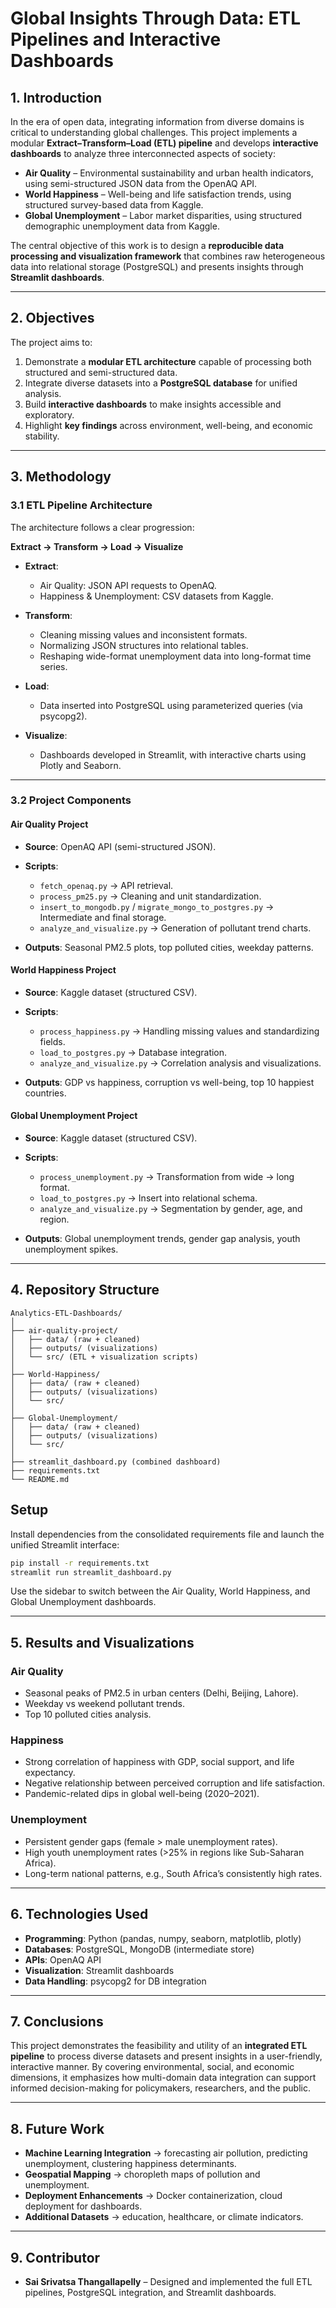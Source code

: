 # Global Insights Through Data: ETL Pipelines and Interactive Dashboards

## 1. Introduction

In the era of open data, integrating information from diverse domains is critical to understanding global challenges. This project implements a modular **Extract–Transform–Load (ETL) pipeline** and develops **interactive dashboards** to analyze three interconnected aspects of society:

* **Air Quality** – Environmental sustainability and urban health indicators, using semi-structured JSON data from the OpenAQ API.
* **World Happiness** – Well-being and life satisfaction trends, using structured survey-based data from Kaggle.
* **Global Unemployment** – Labor market disparities, using structured demographic unemployment data from Kaggle.

The central objective of this work is to design a **reproducible data processing and visualization framework** that combines raw heterogeneous data into relational storage (PostgreSQL) and presents insights through **Streamlit dashboards**.

---

## 2. Objectives

The project aims to:

1. Demonstrate a **modular ETL architecture** capable of processing both structured and semi-structured data.
2. Integrate diverse datasets into a **PostgreSQL database** for unified analysis.
3. Build **interactive dashboards** to make insights accessible and exploratory.
4. Highlight **key findings** across environment, well-being, and economic stability.

---

## 3. Methodology

### 3.1 ETL Pipeline Architecture

The architecture follows a clear progression:

**Extract → Transform → Load → Visualize**

* **Extract**:

  * Air Quality: JSON API requests to OpenAQ.
  * Happiness & Unemployment: CSV datasets from Kaggle.

* **Transform**:

  * Cleaning missing values and inconsistent formats.
  * Normalizing JSON structures into relational tables.
  * Reshaping wide-format unemployment data into long-format time series.

* **Load**:

  * Data inserted into PostgreSQL using parameterized queries (via psycopg2).

* **Visualize**:

  * Dashboards developed in Streamlit, with interactive charts using Plotly and Seaborn.

---

### 3.2 Project Components

#### Air Quality Project

* **Source**: OpenAQ API (semi-structured JSON).
* **Scripts**:

  * `fetch_openaq.py` → API retrieval.
  * `process_pm25.py` → Cleaning and unit standardization.
  * `insert_to_mongodb.py` / `migrate_mongo_to_postgres.py` → Intermediate and final storage.
  * `analyze_and_visualize.py` → Generation of pollutant trend charts.
* **Outputs**: Seasonal PM2.5 plots, top polluted cities, weekday patterns.

#### World Happiness Project

* **Source**: Kaggle dataset (structured CSV).
* **Scripts**:

  * `process_happiness.py` → Handling missing values and standardizing fields.
  * `load_to_postgres.py` → Database integration.
  * `analyze_and_visualize.py` → Correlation analysis and visualizations.
* **Outputs**: GDP vs happiness, corruption vs well-being, top 10 happiest countries.

#### Global Unemployment Project

* **Source**: Kaggle dataset (structured CSV).
* **Scripts**:

  * `process_unemployment.py` → Transformation from wide → long format.
  * `load_to_postgres.py` → Insert into relational schema.
  * `analyze_and_visualize.py` → Segmentation by gender, age, and region.
* **Outputs**: Global unemployment trends, gender gap analysis, youth unemployment spikes.

---

## 4. Repository Structure

```
Analytics-ETL-Dashboards/
│
├── air-quality-project/
│   ├── data/ (raw + cleaned)
│   ├── outputs/ (visualizations)
│   └── src/ (ETL + visualization scripts)
│
├── World-Happiness/
│   ├── data/ (raw + cleaned)
│   ├── outputs/ (visualizations)
│   └── src/
│
├── Global-Unemployment/
│   ├── data/ (raw + cleaned)
│   ├── outputs/ (visualizations)
│   └── src/
│
├── streamlit_dashboard.py (combined dashboard)
├── requirements.txt
└── README.md
```

## Setup

Install dependencies from the consolidated requirements file and launch the unified Streamlit interface:

```bash
pip install -r requirements.txt
streamlit run streamlit_dashboard.py
```

Use the sidebar to switch between the Air Quality, World Happiness, and Global Unemployment dashboards.



---

## 5. Results and Visualizations

### Air Quality

* Seasonal peaks of PM2.5 in urban centers (Delhi, Beijing, Lahore).
* Weekday vs weekend pollutant trends.
* Top 10 polluted cities analysis.

### Happiness

* Strong correlation of happiness with GDP, social support, and life expectancy.
* Negative relationship between perceived corruption and life satisfaction.
* Pandemic-related dips in global well-being (2020–2021).

### Unemployment

* Persistent gender gaps (female > male unemployment rates).
* High youth unemployment rates (>25% in regions like Sub-Saharan Africa).
* Long-term national patterns, e.g., South Africa’s consistently high rates.

---

## 6. Technologies Used

* **Programming**: Python (pandas, numpy, seaborn, matplotlib, plotly)
* **Databases**: PostgreSQL, MongoDB (intermediate store)
* **APIs**: OpenAQ API
* **Visualization**: Streamlit dashboards
* **Data Handling**: psycopg2 for DB integration

---

## 7. Conclusions

This project demonstrates the feasibility and utility of an **integrated ETL pipeline** to process diverse datasets and present insights in a user-friendly, interactive manner. By covering environmental, social, and economic dimensions, it emphasizes how multi-domain data integration can support informed decision-making for policymakers, researchers, and the public.

---

## 8. Future Work

* **Machine Learning Integration** → forecasting air pollution, predicting unemployment, clustering happiness determinants.
* **Geospatial Mapping** → choropleth maps of pollution and unemployment.
* **Deployment Enhancements** → Docker containerization, cloud deployment for dashboards.
* **Additional Datasets** → education, healthcare, or climate indicators.


---

## 9. Contributor

* **Sai Srivatsa Thangallapelly** – Designed and implemented the full ETL pipelines, PostgreSQL integration, and Streamlit dashboards.

